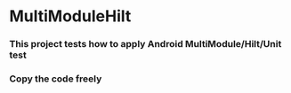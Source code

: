 # MultiModuleHilt
### This project tests how to apply Android MultiModule/Hilt/Unit test
### Copy the code freely
